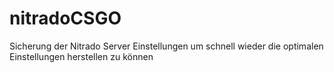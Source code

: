 # nitradoCSGO
Sicherung der Nitrado Server Einstellungen um schnell wieder die optimalen Einstellungen herstellen zu können
